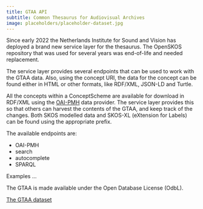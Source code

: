```yaml
---
title: GTAA API
subtitle: Common Thesaurus for Audiovisual Archives
image: placeholders/placeholder-dataset.jpg
---
```


Since early 2022 the Netherlands Institute for Sound and Vision has deployed a brand new service layer for the thesaurus. The OpenSKOS repository that was used for several years was end-of-life and needed replacement. 

The service layer provides several endpoints that can be used to work with the GTAA data. Also, using the concept URI, the data for the concept can be found either in HTML or other formats, like RDF/XML, JSON-LD and Turtle. 

 All the concepts within a ConceptScheme are available for download in RDF/XML using the [OAI-PMH](https://www.openarchives.org/pmh/) data provider. The service layer provides this so that others can harvest the contents of the GTAA, and keep track of the changes. Both SKOS modelled data and SKOS-XL (eXtension for Labels) can be found using the appropriate prefix.

The available endpoints are:
* OAI-PMH
* search
* autocomplete
* SPARQL

Examples ...

The GTAA is made available under the Open Database License (OdbL).

[The GTAA dataset](datasets/gtaa-gemeenschappelijke-thesaurus-audiovisuele-archieven)
